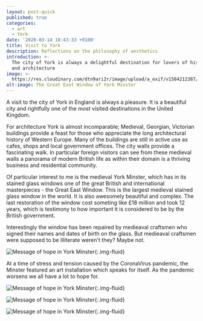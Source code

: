 ```yaml
---
layout: post-quick
published: true
categories:
  - art
  - York
date: '2020-03-14 18:43:33 +0100'
title: Visit to York
description: Reflections on the philosophy of aesthetics
introduction: >-
  The city of York is always a delightful destination for lovers of history, art
  and architecture
image: >-
  https://res.cloudinary.com/dtn9ari2r/image/upload/a_exif/v1584212387/blog/19827511-AC43-4AE5-8F89-A8B8B51FD738.jpg
alt-image: The Great East Window of York Minster
---
```

A visit to the city of York in England is always a pleasure. It is a beautiful city and rightfully one of the most visited destinations in the United Kingdom.

For architecture York is almost incomparable; Medieval, Georgian, Victorian buildings provide a feast for those who appreciate the long architectural history of Western Europe. Many of the buildings are still in active use as cafes, shops and local government offices. The city walls provide a fascinating walk. In particular foreign visitors can see from these medieval walls a panorama of modern British life as within their domain is a thriving business and residential community.

Of particular interest to me is the medieval York Minster, which has in its stained glass windows one of the great British and international masterpieces - the Great East Window. This is the largest medieval stained glass window in the world. It is also awesomely beautiful and complex. The last restoration of the window cost someting like £18 million and took 12 years, which is testimony to how important it is considered to be by the British government.

Interestingly the window has been repaired by medieaval craftsmen who signed their names and dates of birth on the glass. But medieaval craftsmen were supposed to be illiterate weren't they? Maybe not.

![Message of hope in York Minster](https://res.cloudinary.com/dtn9ari2r/image/upload/a_exif/v1584212384/blog/DCE135B2-C974-4404-BEC4-E3AD1E54190E.jpg){:.img-fluid}

At a time of stress and tension caused by the CoronaVirus pandemic, the Minster featured an art installation which speaks for itself. As the pandemic worsens we all have a lot to hope for.

![Message of hope in York Minster](https://res.cloudinary.com/dtn9ari2r/image/upload/a_exif/v1584718341/blog/DSC_0261.jpg){:.img-fluid}

![Message of hope in York Minster](https://res.cloudinary.com/dtn9ari2r/image/upload/v1584718343/blog/DSC_0262.jpg){:.img-fluid}

![Message of hope in York Minster](https://res.cloudinary.com/dtn9ari2r/image/upload/v1584718340/blog/DSC_0263.jpg){:.img-fluid}
